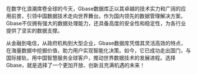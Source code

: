 在数字化浪潮席卷全球的今天，Gbase数据库正以其卓越的技术实力和广阔的应用前景，引领中国数据技术走向世界舞台。作为国内领先的数据管理解决方案，Gbase不仅拥有强大的数据处理能力，还具备高度的安全性和稳定性，为各行业提供了坚实的数据支撑。

从金融到电信，从政府机构到大型企业，Gbase数据库凭借其灵活高效的特点，在海量数据中挖掘价值，助力用户实现智能化决策。如今，它已成功走出国门，与国际接轨，用中国智慧服务全球客户，推动世界数据技术的发展进程。选择Gbase，就是选择了一个更加开放、创新且充满机遇的未来！